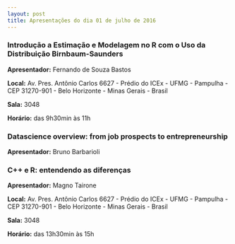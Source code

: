 ```yaml
---
layout: post
title: Apresentações do dia 01 de julho de 2016
---
```


### Introdução a Estimação e Modelagem no R com o Uso da Distribuição Birnbaum-Saunders

**Apresentador:** Fernando de Souza Bastos

**Local:**  Av. Pres. Antônio Carlos 6627 - Prédio do ICEx - UFMG - Pampulha - CEP 31270-901 - Belo Horizonte - Minas Gerais - Brasil

**Sala:** 3048

**Horário:** das 9h30min às 11h

### Datascience overview: from job prospects to entrepreneurship

**Apresentador:** Bruno Barbarioli

### C++ e R: entendendo as diferenças

**Apresentador:** Magno Tairone

**Local:**  Av. Pres. Antônio Carlos 6627 - Prédio do ICEx - UFMG - Pampulha - CEP 31270-901 - Belo Horizonte - Minas Gerais - Brasil

**Sala:** 3048

**Horário:** das 13h30min às 15h 
